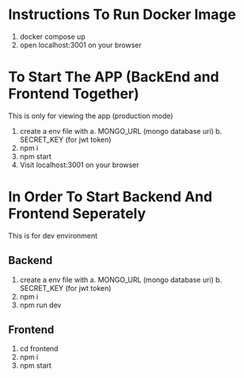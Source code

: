 # Instructions To Run Docker Image

1. docker compose up
2. open localhost:3001 on your browser

# To Start The APP (BackEnd and Frontend Together)

This is only for viewing the app (production mode)

1. create a env file with
   a. MONGO_URL (mongo database uri)
   b. SECRET_KEY (for jwt token)
2. npm i
3. npm start
4. Visit localhost:3001 on your browser

# In Order To Start Backend And Frontend Seperately

This is for dev environment

## Backend

1. create a env file with
   a. MONGO_URL (mongo database uri)
   b. SECRET_KEY (for jwt token)
2. npm i
3. npm run dev

## Frontend

1. cd frontend
2. npm i
3. npm start
